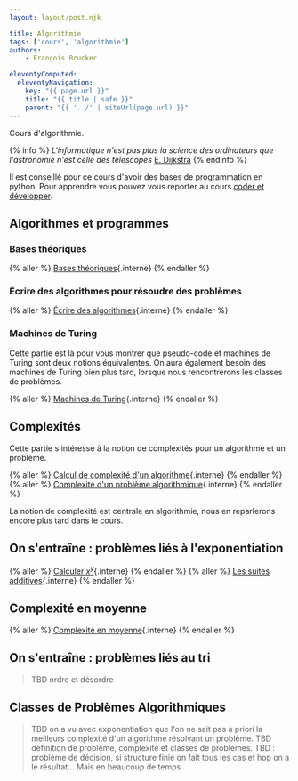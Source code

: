 ```yaml
---
layout: layout/post.njk

title: Algorithmie
tags: ['cours', 'algorithmie']
authors:
    - François Brucker

eleventyComputed:
  eleventyNavigation:
    key: "{{ page.url }}"
    title: "{{ title | safe }}"
    parent: "{{ '../' | siteUrl(page.url) }}"
---
```


Cours d'algorithmie.

{% info %}
*L'informatique n'est pas plus la science des ordinateurs que l'astronomie n'est celle des télescopes* [E. Dijkstra](https://fr.wikipedia.org/wiki/Edsger_Dijkstra)
{% endinfo %}

Il est conseillé pour ce cours d'avoir des bases de programmation en python. Pour apprendre vous pouvez vous reporter au cours [coder et développer](/cours/coder-et-développer).

## Algorithmes et programmes

### <span id="bases-théoriques"></span>Bases théoriques

{% aller %}
[Bases théoriques](./bases-théoriques){.interne}
{% endaller %}

### <span id="écrire-algorithmes"></span>Écrire des algorithmes pour résoudre des problèmes

{% aller %}
[Écrire des algorithmes](./écrire-algorithmes){.interne}
{% endaller %}

### Machines de Turing

Cette partie est là pour vous montrer que pseudo-code et machines de Turing sont deux notions équivalentes. On aura également besoin des machines de Turing bien plus tard, lorsque nous rencontrerons les classes de problèmes.

{% aller %}
[Machines de Turing](./machine-turing){.interne}
{% endaller %}

## Complexités

Cette partie s'intéresse à la notion de complexités pour un algorithme et un problème.

{% aller %}
[Calcul de complexité d'un algorithme](./calcul-complexités){.interne}
{% endaller %}
{% aller %}
[Complexité d'un problème algorithmique](./problème-complexités){.interne}
{% endaller %}

La notion de complexité est centrale en algorithmie, nous en reparlerons encore plus tard dans le cours.

## On s'entraîne : problèmes liés à l'exponentiation

{% aller %}
[Calculer $x^y$](./projet-exponentiation){.interne}
{% endaller %}
{% aller %}
[Les suites additives](./projet-suite-additive){.interne}
{% endaller %}

## Complexité en moyenne

{% aller %}
[Complexité en moyenne](./complexité-moyenne){.interne}
{% endaller %}

## On s'entraîne : problèmes liés au tri

> TBD ordre et désordre

## Classes de Problèmes Algorithmiques

> TBD on a vu avec exponentiation que l'on ne sait pas à priori la meilleurs complexité d'un algorithme résolvant un problème.
> TBD définition de problème, complexité et classes de problèmes.
> TBD : problème de décision, si structure finie on fait tous les cas et hop on a le résultat... Mais en beaucoup de temps

